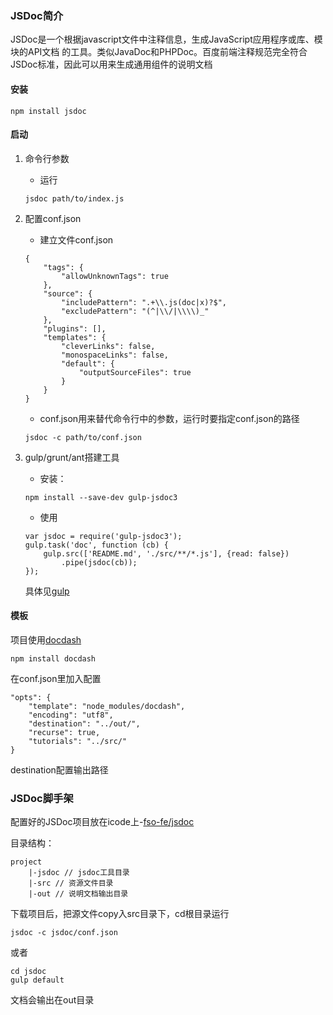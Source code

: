 ### JSDoc简介
JSDoc是一个根据javascript文件中注释信息，生成JavaScript应用程序或库、模块的API文档 的工具。类似JavaDoc和PHPDoc。百度前端注释规范完全符合JSDoc标准，因此可以用来生成通用组件的说明文档

#### 安装
```
npm install jsdoc

```

#### 启动

1. 命令行参数
    * 运行
    ```
    jsdoc path/to/index.js
    ```

2. 配置conf.json
    * 建立文件conf.json
    ```
    {
        "tags": {
            "allowUnknownTags": true
        },
        "source": {
            "includePattern": ".+\\.js(doc|x)?$",
            "excludePattern": "(^|\\/|\\\\)_"
        },
        "plugins": [],
        "templates": {
            "cleverLinks": false,
            "monospaceLinks": false,
            "default": {
                "outputSourceFiles": true
            }
        }
    }
    ```
    * conf.json用来替代命令行中的参数，运行时要指定conf.json的路径
    ```
    jsdoc -c path/to/conf.json
    ```

3. gulp/grunt/ant搭建工具
    * 安装：
    ```
    npm install --save-dev gulp-jsdoc3
    ```
    * 使用
    ```
    var jsdoc = require('gulp-jsdoc3');
    gulp.task('doc', function (cb) {
        gulp.src(['README.md', './src/**/*.js'], {read: false})
            .pipe(jsdoc(cb));
    });
    ```
    具体见[gulp](https://github.com/mlucool/gulp-jsdoc3)

#### 模板

项目使用[docdash](https://github.com/clenemt/docdash)
```
npm install docdash
```
在conf.json里加入配置
```
"opts": {
    "template": "node_modules/docdash",
    "encoding": "utf8",
    "destination": "../out/",
    "recurse": true,
    "tutorials": "../src/"
}
```
destination配置输出路径

### JSDoc脚手架

配置好的JSDoc项目放在icode上-[fso-fe/jsdoc](http://icode.baidu.com/repo/baidu%2Ffso-fe%2Fjsdoc/files/master/tree/)

目录结构：

```
project
    |-jsdoc // jsdoc工具目录
    |-src // 资源文件目录
    |-out // 说明文档输出目录
```

下载项目后，把源文件copy入src目录下，cd根目录运行
```
jsdoc -c jsdoc/conf.json
```
或者
```
cd jsdoc
gulp default
```

文档会输出在out目录
